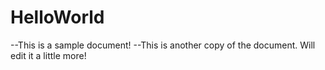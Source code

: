 HelloWorld
==========
--This is a sample document!
--This is another copy of the document. Will edit it a little more!
